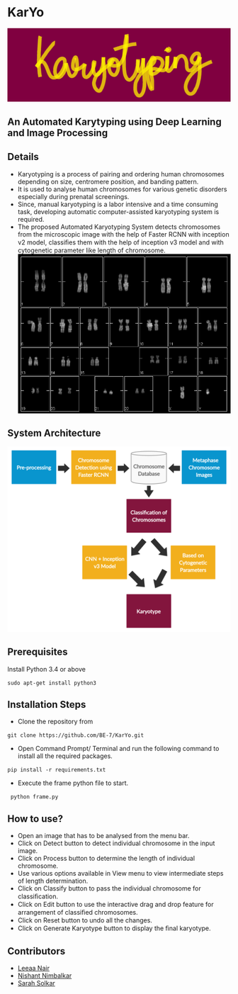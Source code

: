 # KarYo

![Logo](/images/logo.png?raw=true)

## An Automated Karytyping using Deep Learning and Image Processing

## Details
- Karyotyping is a process of pairing and ordering human chromosomes depending on size, centromere position, and banding pattern.
- It is used to analyse human chromosomes for various genetic disorders  especially during prenatal screenings.
- Since, manual karyotyping is a labor intensive and a time consuming task, developing automatic computer-assisted karyotyping system is required. 
- The proposed Automated Karyotyping System  detects chromosomes from the microscopic image with the help of Faster RCNN with inception v2 model, 
classiﬁes them with the help of inception v3 model and with cytogenetic parameter like length of chromosome. 
![Karyotype](/images/karyotype39.png?raw=true)

## System Architecture
![System Architecture](/images/schematic.png?raw=true)

## Prerequisites
Install Python 3.4 or above
```
sudo apt-get install python3
```

## Installation Steps
- Clone the repository from 
```
git clone https://github.com/BE-7/KarYo.git
```
- Open Command Prompt/ Terminal and run the following command to install all the required packages.
```
pip install -r requirements.txt 
```
- Execute the frame python file to start.
```
 python frame.py
 ```
 
 ## How to use?
- Open an image that has to be analysed from the menu bar.
- Click on Detect button to detect individual chromosome in the input image.
- Click on Process button to determine the length of individual chromosome.
- Use various options available in View menu to view intermediate steps of length determination.
- Click on Classify button to pass the individual chromosome for classiﬁcation.
- Click on Edit button to use the interactive drag and drop feature for arrangement of classiﬁed chromosomes.
- Click on Reset button to undo all the changes.
- Click on Generate Karyotype button to display the ﬁnal karyotype.


## Contributors
- [Leeaa Nair](https://github.com/leeaanair)
- [Nishant Nimbalkar](https://github.com/Nishant98)
- [Sarah Solkar](https://github.com/SarahSolkar)


